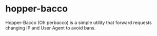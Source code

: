 # hopper-bacco
Hopper-Bacco (Oh perbacco) is a simple utility that forward requests changing IP and User Agent to avoid bans.

